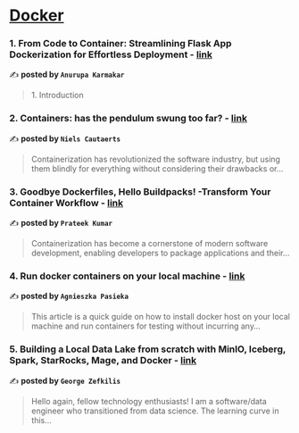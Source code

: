 
<h1><a href=https://medium.com/tag/docker/recommended target="_blank" rel="noopener noreferrer">Docker</a></h1>
<h3>1. From Code to Container: Streamlining Flask App Dockerization for Effortless Deployment - <a href="https://medium.com/@anurupakarmakar.dgp18/from-code-to-container-streamlining-flask-app-dockerization-for-effortless-deployment-28b0fe33da87" target="_blank" rel="noopener noreferrer">link</a></h3>

✍️ **posted by `Anurupa Karmakar`**

<blockquote>1. Introduction</blockquote>

<h3>2. Containers: has the pendulum swung too far? - <a href="https://medium.com/itnext/containers-has-the-pendulum-swung-too-far-208ad02a6b42" target="_blank" rel="noopener noreferrer">link</a></h3>

✍️ **posted by `Niels Cautaerts`**

<blockquote>Containerization has revolutionized the software industry, but using them blindly for everything without considering their drawbacks or…</blockquote>

<h3>3. Goodbye Dockerfiles, Hello Buildpacks! -Transform Your Container Workflow - <a href="https://medium.com/@prateek17/goodbye-dockerfiles-hello-buildpacks-transform-your-container-workflow-3505d7fbfa03" target="_blank" rel="noopener noreferrer">link</a></h3>

✍️ **posted by `Prateek Kumar`**

<blockquote>Containerization has become a cornerstone of modern software development, enabling developers to package applications and their…</blockquote>

<h3>4. Run docker containers on your local machine - <a href="https://medium.com/@agnieszkapasieka/run-docker-containers-on-your-local-machine-94ccd2b7d2f4" target="_blank" rel="noopener noreferrer">link</a></h3>

✍️ **posted by `Agnieszka Pasieka`**

<blockquote>This article is a quick guide on how to install docker host on your local machine and run containers for testing without incurring any…</blockquote>

<h3>5. Building a Local Data Lake from scratch with MinIO, Iceberg, Spark, StarRocks, Mage, and Docker - <a href="https://medium.com/data-engineer-things/building-a-local-data-lake-from-scratch-with-minio-iceberg-spark-starrocks-mage-and-docker-c12436e6ff9d" target="_blank" rel="noopener noreferrer">link</a></h3>

✍️ **posted by `George Zefkilis`**

<blockquote>Hello again, fellow technology enthusiasts! I am a software/data engineer who transitioned from data science. The learning curve in this…</blockquote>

